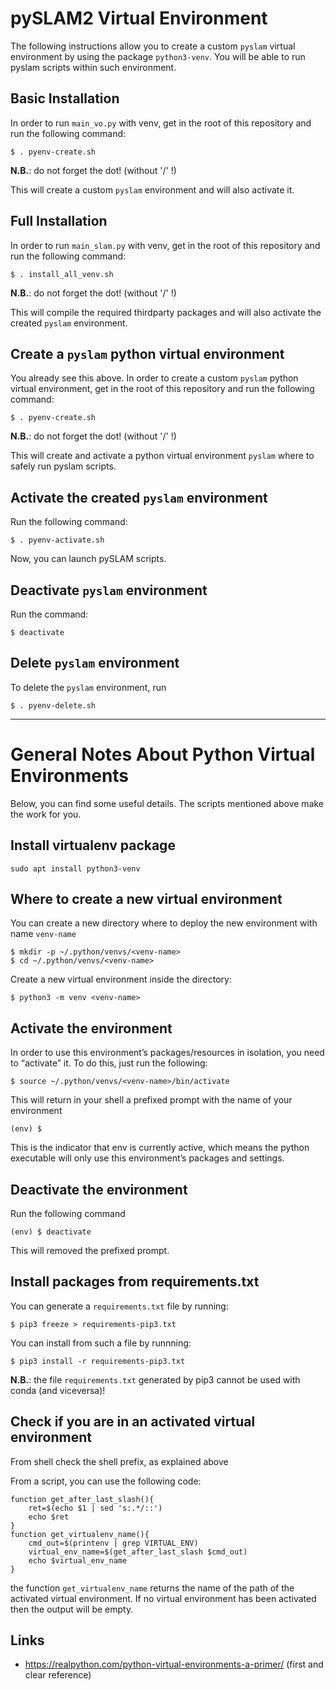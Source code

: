 # pySLAM2 Virtual Environment 

The following instructions allow you to create a custom `pyslam` virtual environment by using the package `python3-venv`. You will be able to run pyslam scripts within such environment. 

## Basic Installation 

In order to run `main_vo.py` with venv, get in the root of this repository and run the following command:
```
$ . pyenv-create.sh 
```
**N.B.**: do not forget the dot! (without '/' !)

This will create a custom `pyslam` environment and will also activate it. 

## Full Installation 

In order to run `main_slam.py` with venv, get in the root of this repository and run the following command:
```
$ . install_all_venv.sh  
```
**N.B.**: do not forget the dot! (without '/' !)

This will compile the required thirdparty packages and will also activate the created `pyslam` environment. 



## Create a `pyslam` python virtual environment 

You already see this above. In order to create a custom `pyslam` python virtual environment, get in the root of this repository and run the following command: 
```
$ . pyenv-create.sh 
```
**N.B.**: do not forget the dot! (without '/' !)

This will create and activate a python virtual environment `pyslam` where to safely run pyslam scripts. 

## Activate the created `pyslam` environment 

Run the following command: 
```
$ . pyenv-activate.sh 
```
Now, you can launch pySLAM scripts. 

## Deactivate `pyslam` environment 

Run the command: 
```
$ deactivate 
```

## Delete `pyslam` environment 

To delete the `pyslam` environment, run
```
$ . pyenv-delete.sh 
```


--- 
# General Notes About Python Virtual Environments 

Below, you can find some useful details. The scripts mentioned above make the work for you. 

## Install virtualenv package 

```
sudo apt install python3-venv
```

## Where to create a new virtual environment 

You can create a new directory where to deploy the new environment with name `venv-name`
```
$ mkdir -p ~/.python/venvs/<venv-name> 
$ cd ~/.python/venvs/<venv-name>
```
Create a new virtual environment inside the directory:
```
$ python3 -m venv <venv-name>
```

## Activate the environment 

In order to use this environment’s packages/resources in isolation, you need to “activate” it. To do this, just run the following:

```
$ source ~/.python/venvs/<venv-name>/bin/activate
```
This will return in your shell a prefixed prompt with the name of your environment
```
(env) $
```
This is the indicator that env is currently active, which means the python executable will only use this environment’s packages and settings.


## Deactivate the environment 

Run the following command 
```
(env) $ deactivate
```
This will removed the prefixed prompt. 

## Install packages from requirements.txt 

You can generate a `requirements.txt` file by running: 
```
$ pip3 freeze > requirements-pip3.txt 
``` 
You can install from such a file by runnning: 
```
$ pip3 install -r requirements-pip3.txt
```

**N.B.**: the file `requirements.txt` generated by pip3 cannot be used with conda (and viceversa)! 

## Check if you are in an activated virtual environment 

From shell check the shell prefix, as explained above 

From a script, you can use the following code:
```
function get_after_last_slash(){
    ret=$(echo $1 | sed 's:.*/::')
    echo $ret 
}
function get_virtualenv_name(){
    cmd_out=$(printenv | grep VIRTUAL_ENV)
    virtual_env_name=$(get_after_last_slash $cmd_out)
    echo $virtual_env_name
}
```
the function `get_virtualenv_name` returns the name of the path of the activated virtual environment. 
If no virtual environment has been activated then the output will be empty.  



## Links 

* https://realpython.com/python-virtual-environments-a-primer/  (first and clear reference)
